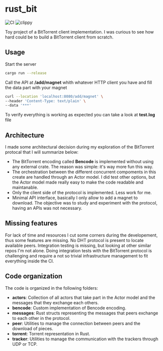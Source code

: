 # rust_bit

![CI](https://github.com/succoDiPompelmo/rustBit/blob/main/.github/workflows/rust.yml/badge.svg)
![clippy](https://github.com/succoDiPompelmo/rustBit/blob/main/.github/workflows/rust-clippy.yml/badge.svg)

Toy project of a BitTorrent client implementation. I was curious to see how hard could be to build a BitTorrent client from scratch.

## Usage

Start the server

```bash
cargo run --release
```

Call the API at **/add/magnet** whith whatever HTTP client you have and fill the data part with your magnet

```bash
curl --location 'localhost:8080/add/magnet' \
--header 'Content-Type: text/plain' \
--data '***'
```

To verify everything is working as expected you can take a look at **test.log** file

## Architecture

I made some architectural decision during my exploration of the BitTorrent protocal that I will summarize below:

- The BitTorrent encoding called **Bencode** is implemented without using any external crate. The reason was simple: it's way more fun this way.
- The orchestration between the different concurrent compoments in this create are handled through an Actor model. I did test other options, but the 
Actor model made really easy to make the code readable and maintanable.
- Only the client side of the protocol is implemented. Less work for me.
- Minimal API interface, basically I only allow to add a magnet to download. The objective was to study and experiment with the protocol, having an APIs was not necessary.

## Missing features

For lack of time and resources I cut some corners during the developement, thus some features are missing. No DHT protocol is present to locate available peers.
Integration testing is missing, but looking at other similar repos I'm not alone. Doing integration tests with the BitTorrent protocol is challenging and require
a not so trivial infrastructure management to fit everything inside the CI.

## Code organization

The code is organized in the following folders:

- **actors**: Collection of all actors that take part in the Actor model and the messages that they exchange each others.
- **bencode**: Custom implementation of Bencode encoding.
- **messages**: Rust structs representing the messages that peers exchange to each other in the protocol.
- **peer**: Utilities to manage the connection between peers and the download of pieces.
- **torrent**: Torrent representation in Rust.
- **tracker**: Utilities to manage the communication with the trackers through UDP or TCP.